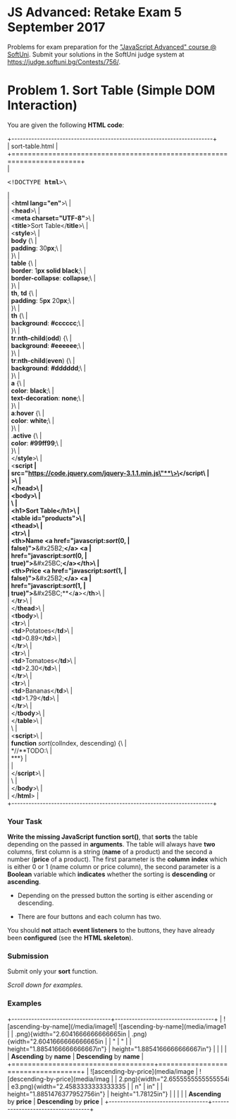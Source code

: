 JS Advanced: Retake Exam 5 September 2017
=========================================

Problems for exam preparation for the ["JavaScript Advanced" course @
SoftUni](https://softuni.bg/courses/javascript-advanced). Submit your
solutions in the SoftUni judge system at
<https://judge.softuni.bg/Contests/756/>.

Problem 1. Sort Table (Simple DOM Interaction)
==============================================

You are given the following **HTML code**:

+-----------------------------------------------------------------------+  
| sort-table.html                                                       |  
+=======================================================================+  
| <pre>\<!DOCTYPE **html**\>\                                     </pre>|  
| \<**html lang=\"en\"**\>\                                             |  
| \<**head**\>\                                                         |  
| \<**meta charset=\"UTF-8\"**\>\                                       |  
| \<**title**\>Sort Table\</**title**\>\                                |  
| \<**style**\>\                                                        |  
| **body** {\                                                           |  
| **padding**: 30**px**;\                                               |  
| }\                                                                    |  
| **table** {\                                                          |  
| **border**: 1**px solid black**;\                                     |  
| **border-collapse**: **collapse**;\                                   |  
| }\                                                                    |  
| **th**, **td** {\                                                     |  
| **padding**: 5**px** 20**px**;\                                       |  
| }\                                                                    |  
| **th** {\                                                             |  
| **background**: **\#cccccc**;\                                        |  
| }\                                                                    |  
| **tr**:**nth-child**(**odd**) {\                                      |  
| **background**: **\#eeeeee**;\                                        |  
| }\                                                                    |  
| **tr**:**nth-child**(**even**) {\                                     |  
| **background**: **\#dddddd**;\                                        |  
| }\                                                                    |  
| **a** {\                                                              |  
| **color**: **black**;\                                                |  
| **text-decoration**: **none**;\                                       |  
| }\                                                                    |  
| **a**:**hover** {\                                                    |  
| **color**: **white**;\                                                |  
| }\                                                                    |  
| .**active** {\                                                        |  
| **color**: **\#99ff99**;\                                             |  
| }\                                                                    |  
| \</**style**\>\                                                       |  
| \<**script                                                            |  
| src=\"https://code.jquery.com/jquery-3.1.1.min.js\"**\>\</**script**\ |  
| >\                                                                    |  
| \</**head**\>\                                                        |  
| \<**body**\>\                                                         |  
| \                                                                     |  
| \<**h1**\>Sort Table\</**h1**\>\                                      |  
| \<**table id=\"products\"**\>\                                        |  
| \<**thead**\>\                                                        |  
| \<**tr**\>\                                                           |  
| \<**th**\>Name \<**a href=\"javascript:***sort***(0,                  |  
| false)\"**\>**&\#x25B2;**\</**a**\> \<**a                             |  
| href=\"javascript:***sort***(0,                                       |  
| true)\"**\>**&\#x25BC;**\</**a**\>\</**th**\>\                        |  
| \<**th**\>Price \<**a href=\"javascript:***sort***(1,                 |  
| false)\"**\>**&\#x25B2;**\</**a**\> \<**a                             |  
| href=\"javascript:***sort***(1,                                       |  
| true)\"**\>**&\#x25BC;**\</**a**\>\</**th**\>\                        |  
| \</**tr**\>\                                                          |  
| \</**thead**\>\                                                       |  
| \<**tbody**\>\                                                        |  
| \<**tr**\>\                                                           |  
| \<**td**\>Potatoes\</**td**\>\                                        |  
| \<**td**\>0.89\</**td**\>\                                            |  
| \</**tr**\>\                                                          |  
| \<**tr**\>\                                                           |  
| \<**td**\>Tomatoes\</**td**\>\                                        |  
| \<**td**\>2.30\</**td**\>\                                            |  
| \</**tr**\>\                                                          |  
| \<**tr**\>\                                                           |  
| \<**td**\>Bananas\</**td**\>\                                         |  
| \<**td**\>1.79\</**td**\>\                                            |  
| \</**tr**\>\                                                          |  
| \</**tbody**\>\                                                       |  
| \</**table**\>\                                                       |  
| \                                                                     |  
| \<**script**\>\                                                       |  
| **function** *sort*(colIndex, descending) {\                          |  
| *//**TODO:\                                                           |  
| ***}                                                                  |  
|                                                                       |  
| \</**script**\>\                                                      |  
| \                                                                     |  
| \</**body**\>\                                                        |  
| \</**html**\>                                                         |  
+-----------------------------------------------------------------------+  

### Your Task

**Write the missing JavaScript function sort()**, that **sorts** the
table depending on the passed in **arguments**. The table will always
have **two** columns, first column is a string (**name** of a product)
and the second a number (**price** of a product). The first parameter is
the **column** **index** which is either 0 or 1 (name column or price
column), the second parameter is a **Boolean** variable which
**indicates** whether the sorting is **descending** or **ascending**.

-   Depending on the pressed button the sorting is either ascending or
    descending.

-   There are four buttons and each column has two.

You should **not** attach **event listeners** to the buttons, they have
already been **configured** (see the **HTML skeleton**).

### Submission

Submit only your **sort** function.

*Scroll down for examples.*

### Examples

+-----------------------------------+-----------------------------------+
| ![ascending-by-name](/media/image1| ![ascending-by-name](media/image1 |
| .png){width="2.6041666666666665in | .png){width="2.6041666666666665in |
| "                                 | "                                 |
| height="1.8854166666666667in"}    | height="1.8854166666666667in"}    |
|                                   |                                   |
| **Ascending** by **name**         | **Descending** by **name**        |
+===================================+===================================+
| ![ascending-by-price](media/image | ![descending-by-price](media/imag |
| 2.png){width="2.6555555555555554i | e3.png){width="2.4583333333333335 |
| n"                                | in"                               |
| height="1.8851476377952756in"}    | height="1.78125in"}               |
|                                   |                                   |
| **Ascending** by **price**        | **Descending** by **price**       |
+-----------------------------------+-----------------------------------+
